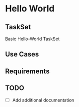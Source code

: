 # Hello World

## TaskSet
Basic Hello-World TaskSet

## Use Cases

## Requirements

## TODO
- [ ] Add additional documentation